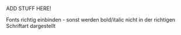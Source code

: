 ADD STUFF HERE!

Fonts richtig einbinden - sonst werden bold/italic nicht in der richtigen Schriftart dargestellt